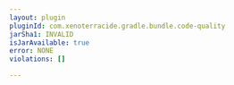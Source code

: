 ```yaml
---
layout: plugin
pluginId: com.xenoterracide.gradle.bundle.code-quality
jarSha1: INVALID
isJarAvailable: true
error: NONE
violations: []

---
```

